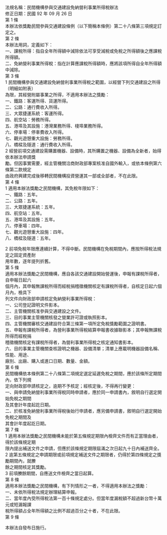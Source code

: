 法規名稱：民間機構參與交通建設免納營利事業所得稅辦法  
修正日期：民國 92 年 09 月 26 日  
第 1 條  
本辦法依獎勵民間參與交通建設條例（以下簡稱本條例）第二十八條第三項規定訂定之。  
第 2 條  
本辦法用詞，定義如下：  
一、課稅所得：指自全年所得額中減除依法可享受減稅或免稅之所得額後之應課稅所得額。  
二、免納營利事業所得稅：指在計算應課稅所得額時，應將該項所得自全年所得額中減除。  
第 3 條  
1 民間機構參與交通建設免納營利事業所得稅之範圍，以經營下列交通建設之所得（明細如附表）  
為限，其經營附屬事業之所得，不適用本辦法之獎勵：  
一、鐵路：客運所得、貨運所得。  
二、公路：通行費收入所得。  
三、大眾捷運系統：客運所得。  
四、航空站：勞務所得。  
五、港埠及其設施：港灣業務所得、棧埠業務所得。  
六、停車場：停車費收入所得。  
七、觀光遊憩重大設施：勞務所得。  
八、橋樑及隧道：通行費收入所得。  
2 經營前項交通建設需購置機器、設備時，其所購置之機器、設備為全新者，始得依本辦法申請獎  
勵。但因事實需要，經主管機關洽商財政部專案核准自國外輸入，或依本條例第六條第二款規定  
由政府興建完成後移轉民間機構投資營運其一部或全部者，不在此限。  
第 4 條  
1 適用本辦法獎勵之民間機構，其免稅年限如下：  
一、鐵路：五年。  
二、公路：五年。  
三、大眾捷運系統：五年。  
四、航空站：五年。  
五、港埠及其設施：五年。  
六、停車場：四年。  
七、觀光遊憩重大設施：四年。  
八、橋樑及隧道：五年。  


2 前項免稅年限應連續計算，不得中斷。民間機構在免稅期間內，應按所得稅法規定之固定資產耐  
用年數，逐年提列折舊。  
第 5 條  
適用本辦法獎勵之民間機構，應自各該交通建設開始營運後，申報有課稅所得者，自申報日起六  
個月內，其申報無課稅所得而經稅捐稽徵機關核定有課稅所得者，自核定日起六個月內，檢具下  
列文件向財政部申請核定免納營利事業所得稅：  
一、公司登記證明文件影本。  
二、主管機關核准參與交通建設之文件。  
三、目的事業主管機關核發之營業許可證或執照影本。  
四、主管機關審核交通建設符合第三條第一項所定免稅獎勵範圍之證明書。  
五、申報有課稅所得者，為營利事業所得稅結算申報書收據聯影本；其申報無課稅所得而經稅捐  
稽徵機關核定有課稅所得者，為營利事業所得稅之核定通知書影本。  
六、目的事業主管機關查核證明之機器、設備清單；清單上應載明機器設備名稱、性能、用途、  
廠別、出廠、購入或進口日期、數量、金額。  
第 6 條  
民間機構依本條例第二十八條第二項規定選定延遲免稅之期間，應於該條所定期間內，依下列規  
定向財政部申請核定之，逾期不予核定；經核定後，不得再行變更：  
一、與申請免納營利事業所得稅同時申請者，應於同一申請書內，敘明自行選定開始免稅之期間  
及其會計年度起訖日期。  
二、於核准免納營利事業所得稅後始行申請者，應另備申請書，敘明自行選定開始免稅之期間及  
其會計年度起訖日期。  
第 7 條  
1 適用本辦法獎勵之民間機構未能於第五條規定期限內檢齊文件而有正當理由者，得於該條規定期  
限內提出補送文件之申請，但應於該條規定期限屆滿之次日起九十日內補送齊全。  
2 逾第五條規定之申請期限或前項規定補送文件之期限者，仍得於第四條規定之獎勵期間內，就賸  
餘之期間核定其獎勵。  
3 前項賸餘期間，自應送文件檢齊之當日起算。  
第 8 條  
適用本辦法獎勵之民間機構，有下列情形之一者，不得適用本辦法之獎勵：  
一、未依所得稅法規定辦理結算申報。  
二、當年度內受所得稅法第一百十條規定處分。但當年度漏稅額不超過新台幣十萬元或短漏報課  
稅所得額占全年所得額之比例不超過百分之十者，不在此限。  
第 9 條  


本辦法自發布日施行。  


